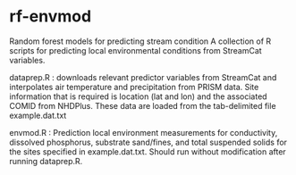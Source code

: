 # rf-envmod
Random forest models for predicting stream condition
A collection of R scripts for predicting local environmental conditions from StreamCat
variables. 

dataprep.R : downloads relevant predictor variables from StreamCat and interpolates air temperature and precipitation
from PRISM data. Site information that is required is location (lat and lon) and the associated COMID from NHDPlus. 
These data are loaded from the tab-delimited file example.dat.txt

envmod.R : Prediction local environment measurements for conductivity, dissolved phosphorus, substrate sand/fines, and 
total suspended solids for the sites specified in example.dat.txt. Should run without modification after 
running dataprep.R.
